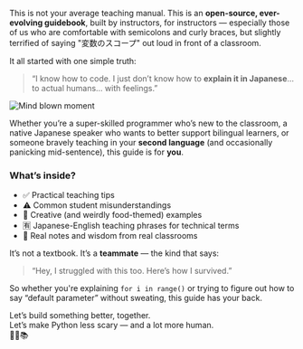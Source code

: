 This is not your average teaching manual. This is an **open-source, ever-evolving guidebook**, built by instructors, for instructors — especially those of us who are comfortable with semicolons and curly braces, but slightly terrified of saying "変数のスコープ" out loud in front of a classroom.

It all started with one simple truth:

> “I know how to code. I just don’t know how to **explain it in Japanese**… to actual humans… with feelings.”

![Mind blown moment](mindblown.png)

Whether you’re a super-skilled programmer who’s new to the classroom, a native Japanese speaker who wants to better support bilingual learners, or someone bravely teaching in your **second language** (and occasionally panicking mid-sentence), this guide is for **you**.

### What’s inside?

- ✅ Practical teaching tips
- ⚠️ Common student misunderstandings
- 🧪 Creative (and weirdly food-themed) examples
- 🈶 Japanese-English teaching phrases for technical terms
- 💬 Real notes and wisdom from real classrooms

It’s not a textbook. It’s a **teammate** — the kind that says:

> “Hey, I struggled with this too. Here’s how I survived.”

So whether you're explaining `for i in range()` or trying to figure out how to say “default parameter” without sweating, this guide has your back.

Let’s build something better, together.  
Let’s make Python less scary — and a lot more human.  
🐍✨📚